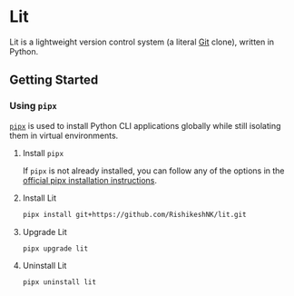 # Lit

Lit is a lightweight version control system (a literal [Git](https://git-scm.com/) clone), written in Python.

## Getting Started

### Using `pipx`

[`pipx`](https://github.com/pypa/pipx) is used to install Python CLI applications globally while still isolating them in virtual environments.

1. Install `pipx`

   If `pipx` is not already installed, you can follow any of the options in the [official pipx installation instructions](https://pipx.pypa.io/stable/installation/).

2. Install Lit

   ```bash
   pipx install git+https://github.com/RishikeshNK/lit.git
   ```

3. Upgrade Lit

   ```bash
   pipx upgrade lit
   ```

4. Uninstall Lit

   ```bash
   pipx uninstall lit
   ```
